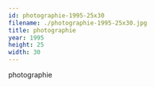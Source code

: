 ```yaml
---
id: photographie-1995-25x30
filename: ./photographie-1995-25x30.jpg
title: photographie
year: 1995
height: 25
width: 30
---
```


photographie
